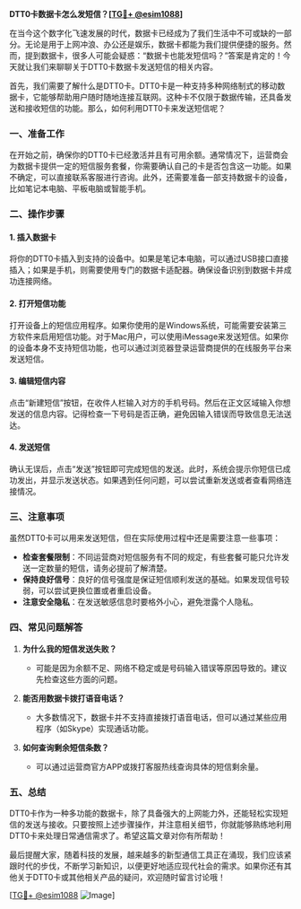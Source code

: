 **DTT0卡数据卡怎么发短信？[[TG💪+ @esim1088](https://t.me/s/esim1088)]**

在当今这个数字化飞速发展的时代，数据卡已经成为了我们生活中不可或缺的一部分。无论是用于上网冲浪、办公还是娱乐，数据卡都能为我们提供便捷的服务。然而，提到数据卡，很多人可能会疑惑：“数据卡也能发短信吗？”答案是肯定的！今天就让我们来聊聊关于DTT0卡数据卡发送短信的相关内容。

首先，我们需要了解什么是DTT0卡。DTT0卡是一种支持多种网络制式的移动数据卡，它能够帮助用户随时随地连接互联网。这种卡不仅限于数据传输，还具备发送和接收短信的功能。那么，如何利用DTT0卡来发送短信呢？

### **一、准备工作**
在开始之前，确保你的DTT0卡已经激活并且有可用余额。通常情况下，运营商会为数据卡提供一定的短信服务套餐，你需要确认自己的卡是否包含这一功能。如果不确定，可以直接联系客服进行咨询。此外，还需要准备一部支持数据卡的设备，比如笔记本电脑、平板电脑或智能手机。

### **二、操作步骤**
#### **1. 插入数据卡**
将你的DTT0卡插入到支持的设备中。如果是笔记本电脑，可以通过USB接口直接插入；如果是手机，则需要使用专门的数据卡适配器。确保设备识别到数据卡并成功连接网络。

#### **2. 打开短信功能**
打开设备上的短信应用程序。如果你使用的是Windows系统，可能需要安装第三方软件来启用短信功能。对于Mac用户，可以使用iMessage来发送短信。如果你的设备本身不支持短信功能，也可以通过浏览器登录运营商提供的在线服务平台来发送短信。

#### **3. 编辑短信内容**
点击“新建短信”按钮，在收件人栏输入对方的手机号码。然后在正文区域输入你想发送的信息内容。记得检查一下号码是否正确，避免因输入错误而导致信息无法送达。

#### **4. 发送短信**
确认无误后，点击“发送”按钮即可完成短信的发送。此时，系统会提示你短信已成功发出，并显示发送状态。如果遇到任何问题，可以尝试重新发送或者查看网络连接情况。

### **三、注意事项**
虽然DTT0卡可以用来发送短信，但在实际使用过程中还是需要注意一些事项：
- **检查套餐限制**：不同运营商对短信服务有不同的规定，有些套餐可能只允许发送一定数量的短信，请务必提前了解清楚。
- **保持良好信号**：良好的信号强度是保证短信顺利发送的基础。如果发现信号较弱，可以尝试更换位置或者重启设备。
- **注意安全隐私**：在发送敏感信息时要格外小心，避免泄露个人隐私。

### **四、常见问题解答**
1. **为什么我的短信发送失败？**
   - 可能是因为余额不足、网络不稳定或是号码输入错误等原因导致的。建议先检查这些方面的问题。

2. **能否用数据卡拨打语音电话？**
   - 大多数情况下，数据卡并不支持直接拨打语音电话，但可以通过某些应用程序（如Skype）实现通话功能。

3. **如何查询剩余短信条数？**
   - 可以通过运营商官方APP或拨打客服热线查询具体的短信剩余量。

### **五、总结**
DTT0卡作为一种多功能的数据卡，除了具备强大的上网能力外，还能轻松实现短信的发送与接收。只要按照上述步骤操作，并注意相关细节，你就能够熟练地利用DTT0卡来处理日常通信需求了。希望这篇文章对你有所帮助！

最后提醒大家，随着科技的发展，越来越多的新型通信工具正在涌现，我们应该紧跟时代的步伐，不断学习新知识，以便更好地适应现代社会的需求。如果你还有其他关于DTT0卡或其他相关产品的疑问，欢迎随时留言讨论哦！

[[TG💪+ @esim1088](https://t.me/s/esim1088) ![Image](https://i.postimg.cc/4NQfJmqS/Snipaste-2025-05-13-00-14-12.png)]